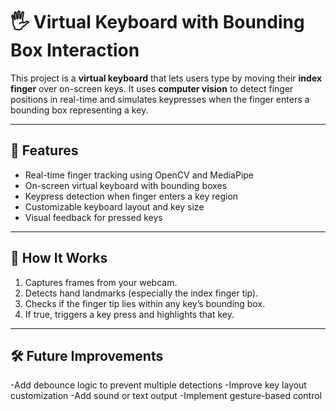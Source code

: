 # 🖐️ Virtual Keyboard with Bounding Box Interaction

This project is a **virtual keyboard** that lets users type by moving their **index finger** over on-screen keys. It uses **computer vision** to detect finger positions in real-time and simulates keypresses when the finger enters a bounding box representing a key.

---

## 🚀 Features

- Real-time finger tracking using OpenCV and MediaPipe  
- On-screen virtual keyboard with bounding boxes  
- Keypress detection when finger enters a key region  
- Customizable keyboard layout and key size  
- Visual feedback for pressed keys  

---

## 🧠 How It Works

1. Captures frames from your webcam.  
2. Detects hand landmarks (especially the index finger tip).  
3. Checks if the finger tip lies within any key’s bounding box.  
4. If true, triggers a key press and highlights that key.  

---
## 🛠️ Future Improvements

-Add debounce logic to prevent multiple detections
-Improve key layout customization
-Add sound or text output
-Implement gesture-based control
